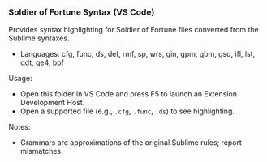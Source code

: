 ### Soldier of Fortune Syntax (VS Code)

Provides syntax highlighting for Soldier of Fortune files converted from the Sublime syntaxes.

- Languages: cfg, func, ds, def, rmf, sp, wrs, gin, gpm, gbm, gsq, ifl, lst, qdt, qe4, bpf

Usage:
- Open this folder in VS Code and press F5 to launch an Extension Development Host.
- Open a supported file (e.g., `.cfg`, `.func`, `.ds`) to see highlighting.

Notes:
- Grammars are approximations of the original Sublime rules; report mismatches.


